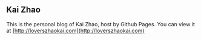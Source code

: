 ## Kai Zhao

This is the personal blog of Kai Zhao, host by Github Pages. You can view it at [http://loverszhaokai.com](http://loverszhaokai.com)
